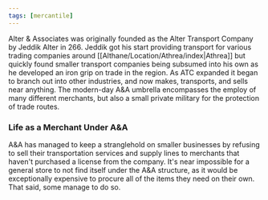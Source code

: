 ```yaml
---
tags: [mercantile]
---
```


Alter & Associates was originally founded as the Alter Transport Company by Jeddik Alter in 266. Jeddik got his start providing transport for various trading companies around [[Althane/Location/Athrea/index|Athrea]] but quickly found smaller transport companies being subsumed into his own as he developed an iron grip on trade in the region. As ATC expanded it began to branch out into other industries, and now makes, transports, and sells near anything. The modern-day A&A umbrella encompasses the employ of many different merchants, but also a small private military for the protection of trade routes.

### Life as a Merchant Under A&A

A&A has managed to keep a stranglehold on smaller businesses by refusing to sell their transportation services and supply lines to merchants that haven't purchased a license from the company. It's near impossible for a general store to not find itself under the A&A structure, as it would be exceptionally expensive to procure all of the items they need on their own. That said, some manage to do so.
